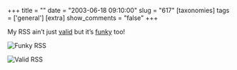 +++
title = ""
date = "2003-06-18 09:10:00"
slug = "617"
[taxonomies]
tags = ['general']
[extra]
show_comments = "false"
+++

My RSS ain’t just [valid](http://feeds.archive.org/validator/check?url=http://cherraa1.miniserver.com/~dmouse/rssify.php?url=http%3A%2F%2Fpipthepixie.tripod.com%2Findex.html) but it’s [funky](http://www.thereisnocat.com/funkidator/?uri=http%3A%2F%2Fcherraa1.miniserver.com%2F%7Edmouse%2Frssify.php%3Furl%3Dhttp%253A%252F%252Fpipthepixie.tripod.com%252Findex.html&amp;amp;#38;mode=funkidate&amp;amp;#38;funkidate=Funkidate+Me%21) too!

![Funky RSS](http://pipthepixie.tripod.com/funky-rss.png)  
  
![Valid RSS](http://pipthepixie.tripod.com/valid-rss.png)
